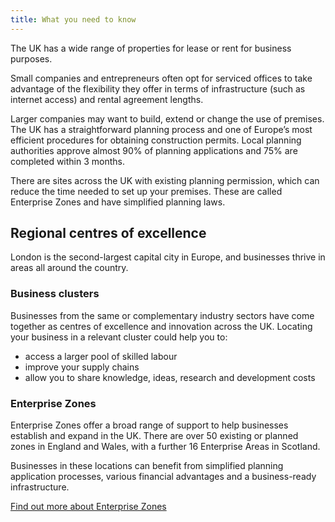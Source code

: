 ```yaml
---
title: What you need to know
---
```


The UK has a wide range of properties for lease or rent for business purposes.

Small companies and entrepreneurs often opt for serviced offices to take advantage of the flexibility they offer in terms of infrastructure (such as internet access) and rental agreement lengths. 
 
Larger companies may want to build, extend or change the use of premises. The UK has a straightforward planning process and one of Europe’s most efficient procedures for obtaining construction permits. Local planning authorities approve almost 90% of planning applications and 75% are completed within 3 months.

There are sites across the UK with existing planning permission, which can reduce the time needed to set up your premises. These are called Enterprise Zones and have simplified planning laws.

## Regional centres of excellence

London is the second-largest capital city in Europe, and businesses thrive in areas all around the country. 

### Business clusters
Businesses from the same or complementary industry sectors have come together as centres of excellence and innovation across the UK. Locating your business in a relevant cluster could help you to:

- access a larger pool of skilled labour
- improve your supply chains
- allow you to share knowledge, ideas, research and development costs 

### Enterprise Zones
Enterprise Zones offer a broad range of support to help businesses establish and expand in the UK. There are over 50 existing or planned zones in England and Wales, with a further 16 Enterprise Areas in Scotland. 

Businesses in these locations can benefit from simplified planning application processes, various financial advantages and a business-ready infrastructure.
 
[Find out more about Enterprise Zones](https://www.gov.uk/government/policies/local-enterprise-partnerships-leps-and-enterprise-zones)

